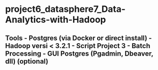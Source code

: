 # project6_datasphere7_Data-Analytics-with-Hadoop
## Tools  - Postgres (via Docker or direct install) - Hadoop versi &lt; 3.2.1 - Script Project 3 - Batch Processing - GUI Postgres (Pgadmin, Dbeaver, dll) (optional)
